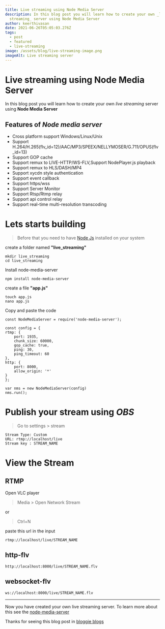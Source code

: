 ```yaml
---
title: Live streaming using Node Media Server
description: In this blog post you will learn how to create your own _live
  streaming_ server using Node Media Server
author: keerthivasan
date: 2021-06-26T05:05:03.276Z
tags:
  - post
  - featured
  - live-streaming
image: /assets/blog/live-streaming-image.png
imageAlt: Live streaming server
---
```

# Live streaming using Node Media Server

In this blog post you will learn how to create your own _live streaming_ server using **Node Media Server**

## Features of _Node media server_

- Cross platform support Windows/Linux/Unix
- Support H.264/H.265(flv_id=12)/AAC/MP3/SPEEX/NELLYMOSER/G.711/OPUS(flv_id=13)
- Support GOP cache
- Support remux to LIVE-HTTP/WS-FLV,Support NodePlayer.js playback
- Support remux to HLS/DASH/MP4
- Support xycdn style authentication
- Support event callback
- Support https/wss
- Support Server Monitor
- Support Rtsp/Rtmp relay
- Support api control relay
- Support real-time multi-resolution transcoding

# Lets starts building

> Before that you need to have [Node Js](https://nodejs.org/en/download/ "Node js download") installed on your system

create a folder named **"live_streaming"**

    mkdir live_streaming
    cd live_streaming

Install node-media-server

    npm install node-media-server

create a file **"app.js"**

    touch app.js
    nano app.js

Copy and paste the code

    const NodeMediaServer = require('node-media-server');

    const config = {
    rtmp: {
        port: 1935,
        chunk_size: 60000,
        gop_cache: true,
        ping: 30,
        ping_timeout: 60
    },
    http: {
        port: 8000,
        allow_origin: '*'
    }
    };

    var nms = new NodeMediaServer(config)
    nms.run();

# Publish your stream using _OBS_

> Go to settings > stream

    Stream Type: Custom
    URL: rtmp://localhost/live
    Stream key : STREAM_NAME

# View the Stream

## RTMP

Open VLC player

> Media > Open Network Stream

or

> Ctrl+N

paste this url in the input

    rtmp://localhost/live/STREAM_NAME

## http-flv

    http://localhost:8000/live/STREAM_NAME.flv

## websocket-flv

    ws://localhost:8000/live/STREAM_NAME.flv

---


Now you have created your own live streaming server. To learn more about this see the [node-media-server](https://github.com/illuspas/Node-Media-Server "Node media server github")

Thanks for seeing this blog post in [bloggie blogs](https://bloggie-blogs.netlify.app/ "Bloggie-Blogs Site")
